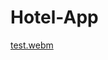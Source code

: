 # Hotel-App
[test.webm](https://user-images.githubusercontent.com/79805112/229904759-aae93299-c908-441b-9141-96a5a873ad9d.webm)
